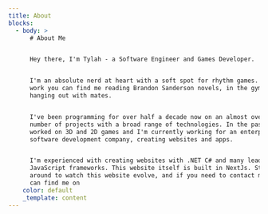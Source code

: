 ```yaml
---
title: About
blocks:
  - body: >
      # About Me


      Hey there, I'm Tylah - a Software Engineer and Games Developer.


      I'm an absolute nerd at heart with a soft spot for rhythm games. After
      work you can find me reading Brandon Sanderson novels, in the gym, or
      hanging out with mates.


      I've been programming for over half a decade now on an almost overwhelming
      number of projects with a broad range of technologies. In the past, I've
      worked on 3D and 2D games and I'm currently working for an enterprise
      software development company, creating websites and apps. 


      I'm experienced with creating websites with .NET C# and many leading
      JavaScript frameworks. This website itself is built in NextJs. Stick
      around to watch this website evolve, and if you need to contact me, you
      can find me on
    color: default
    _template: content
---
```



